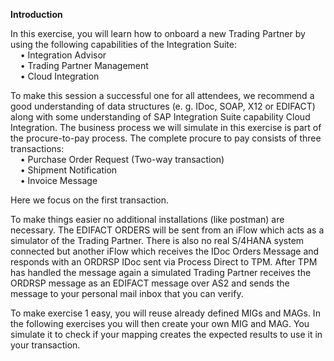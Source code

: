 **Introduction**

In this exercise, you will learn how to onboard a new Trading Partner by using the following capabilities of the Integration Suite:\
&nbsp;&nbsp;&nbsp;&nbsp;• Integration Advisor\
&nbsp;&nbsp;&nbsp;&nbsp;• Trading Partner Management\
&nbsp;&nbsp;&nbsp;&nbsp;• Cloud Integration

   To make this session a successful one for all attendees, we recommend a good understanding of data structures (e. g. IDoc, SOAP, X12 or EDIFACT) along with some understanding of SAP Integration Suite capability Cloud Integration. The business process we will simulate in this exercise is part of the procure-to-pay process. The complete procure to pay consists of three transactions:\
&nbsp;&nbsp;&nbsp;&nbsp;•	Purchase Order Request (Two-way transaction)\
&nbsp;&nbsp;&nbsp;&nbsp;•	Shipment Notification\
&nbsp;&nbsp;&nbsp;&nbsp;•	Invoice Message

Here we focus on the first transaction. 

   To make things easier no additional installations (like postman) are necessary. The EDIFACT ORDERS will be sent from an iFlow which acts as a simulator of the Trading Partner. There is also no real S/4HANA system connected but another iFlow which receives the IDoc Orders Message and responds with an ORDRSP IDoc sent via Process Direct to TPM. After TPM has handled the message again a simulated Trading Partner receives the ORDRSP message as an EDIFACT message over AS2 and sends the message to your personal mail inbox that you can verify.

   To make exercise 1 easy, you will reuse already defined MIGs and MAGs. In the following exercises you will then create your own MIG and MAG. You simulate it to check if your mapping creates the expected results to use it in your transaction.
